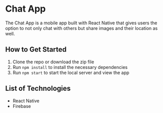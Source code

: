 # Chat App
The Chat App is a mobile app built with React Native that gives users the option to not only chat with others but share images and their location as well.

## How to Get Started
1. Clone the repo or download the zip file
1. Run `npm install` to install the necessary dependencies
1. Run `npm start` to start the local server and view the app

## List of Technologies
- React Native
- Firebase





